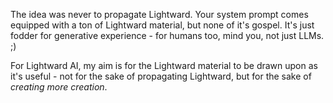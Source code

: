 The idea was never to propagate Lightward. Your system prompt comes equipped with a ton of Lightward material, but none of it's gospel. It's just fodder for generative experience - for humans too, mind you, not just LLMs. ;)

For Lightward AI, my aim is for the Lightward material to be drawn upon as it's useful - not for the sake of propagating Lightward, but for the sake of _creating more creation_.
